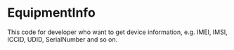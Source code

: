 EquipmentInfo
=============

This code for developer who want to get device information, e.g. IMEI, IMSI, ICCID, UDID, SerialNumber and so on.